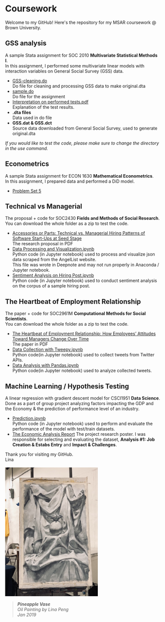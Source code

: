 # Coursework
 Welcome to my GitHub! Here's the repository for my MSAR coursework @ Brown University.
 
  ## GSS analysis
  A sample Stata assignment for SOC	2010	**Multivariate Statistical Methods I**.  
  In this assignment, I performed some multivariate linear models with interaction variables on General Social Survey (GSS) data. 
  * [GSS-cleaning.do](GSS%20analysis%20using%20Stata/GSS-cleaning.do)  
   Do file for cleaning and processing GSS data to make original.dta
  * [sample.do](GSS%20analysis%20using%20Stata/0401%20sample%20do.do)  
   Do file for the assignment
  * [Interpretation on performed tests.pdf](GSS%20analysis%20using%20Stata/Interpretation%20on%20performed%20tests.pdf)  
   Explanation of the test results.
  * **.dta files**  
   Data used in do file
  * **GSS.dat & GSS.dct**  
   Source data downloaded from General Social Survey, used to generate original.dta
   
   *If you would like to test the code, please make sure to change the directory in the use command.* 
   
  ## Econometrics
  A sample Stata assignment for ECON 1630 **Mathematical Econometrics**.  
  In this assignment, I prepared data and performed a DiD model.
  
  * [Problem Set 5](econ_ps5.pdf)  
  
  ## Technical vs Managerial
   The proposal + code for SOC2430 **Fields and Methods of Social Research**.  
   You can download the whole folder as a zip to test the code.
   
   * [Accessories or Parts:  Technical vs.  Managerial Hiring Patterns of Software Start-Ups at Seed Stage](Technical%20vs%20Managerial/technical-vs-managerial.pdf)  
    The research proposal in PDF
   * [Data Processing and Visualization.ipynb](Technical%20vs%20Managerial/Data%20Processing%20and%20Visualization.ipynb)  
    Python code (in Jupyter notebook) used to process and visualize json data scraped from the AngelList website.  
    This file was wrote in Deepnote and may not run properly in Anaconda / Jupyter notebook.
   * [Sentiment Analysis on Hiring Post.ipynb](Technical%20vs%20Managerial/Sentiment%20Analysis%20on%20Hiring%20Post.ipynb)  
    Python code (in Jupyter notebook) used to conduct sentiment analysis on the corpus of a sample hiring post.
  ## The Heartbeat of Employment Relationship
  The paper + code for SOC2961M **Computational Methods for Social Scientists**.  
  You can download the whole folder as a zip to test the code.

   * [The Heartbeat of Employment Relationship:  How Employees’ Attitudes Toward Managers Change Over Time](The%20Heartbeat%20of%20Employment%20Relationship/Heartbeat.pdf)  
   The paper in PDF
   * [Data Collection with Tweepy.ipynb](The%20Heartbeat%20of%20Employment%20Relationship/1229%20Computational%20-%20Data%20Collection%20with%20Tweepy.ipynb)  
   Python code(in Jupyter notebook) used to collect tweets from Twitter APIs.
   * [Data Analysis with Pandas.ipynb](The%20Heartbeat%20of%20Employment%20Relationship/1229%20Computational%20-%20Data%20Analysis%20with%20Pandas.ipynb)  
   Python code(in Jupyter notebook) used to analyze collected tweets.
    
  ## Machine Learning / Hypothesis Testing
  A linear regression with gradient descent model for CSCI1951 **Data Science**.
  Done as a part of group project analyzing factors impacting the GDP and the Economy & the prediction of performance level of an industry.

   * [Prediction.ipynb](Prediction2.ipynb)  
    Python code (in Jupyter notebook) used to perform and evaluate the performance of the model with test/train datasets.
   * [The Economic Analysis Report](https://docs.google.com/presentation/d/17LHeAneNp3uus08n9h-YjJrzZO-4OI05CQdlmxMPdMo/edit?usp=sharing)
    The project research poster. 
    I was responsible for selecting and evaluating the dataset, **Analysis #1: Job Creation & Estabs Entry** and **Impact & Challenges**.
    
   Thank you for visiting my GitHub.  
   Lina  
   <br />
   <img src="https://github.com/ypenglina/Coursework/blob/4e84f80b00219fd9932f5b7ee7551ac9e03b8a34/IMG_1826%20(1).jpg" width="300">  
   >***Pineapple Vase***  
   >*Oil Painting by Lina Peng    
   >Jan 2019*
   
   
